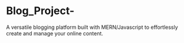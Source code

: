 # Blog_Project-
A versatile blogging platform built with MERN/Javascript to effortlessly create and manage your online content.
